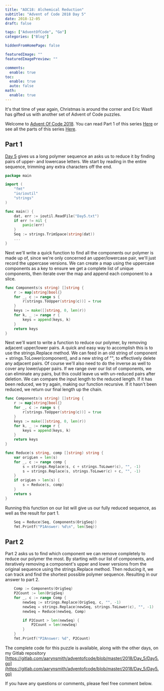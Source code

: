 ```yaml
---
title: "AOC18: Alchemical Reduction"
subtitle: "Advent of Code 2018 Day 5"
date: 2018-12-05
draft: false

tags: ["AdventOfCode", "Go"]
categories: ["Blog"]

hiddenFromHomePage: false

featuredImage: ""
featuredImagePreview: ""

comments:
  enable: true
toc:
  enable: true
  auto: false
math:
  enable: true
---
```


It's that time of year again, Christmas is around the corner and Eric Wastl has gifted us with another set of Advent of Code puzzles.
<!--more-->
Welcome to [Advent Of Code 2018](https://adventofcode.com/2018/). You can read Part 1 of this series [Here](/blog/advent-of-code-2018-day-1/) or see all the parts of this series [Here](/tags/adventofcode/).

## Part 1

[Day 5](https://adventofcode.com/2018/day/4) gives us a long polymer sequence an asks us to reduce it by finding pairs of upper- and lowercase letters. We start by reading in the entire sequence, trimming any extra characters off the end.

```go
package main

import (
    "fmt"
    "io/ioutil"
    "strings"
)

func main() {
    dat, err := ioutil.ReadFile("Day5.txt")
    if err != nil {
        panic(err)
    }
    Seq := strings.TrimSpace(string(dat))
    ...
}
```

Next we'll write a quick function to find all the components our polymer is made up of, since we're only concerned an upper/lowercase pair, we'll just record the uppercase versions. We can create a map using the uppercase components as a key to ensure we get a complete list of unique components, then iterate over the map and append each component to a slice.

```go
func Components(s string) []string {
    r := map[string]bool{}
    for _, c := range s {
        r[strings.ToUpper(string(c))] = true
    }
    keys := make([]string, 0, len(r))
    for k, _ := range r {
        keys = append(keys, k)
    }
    return keys
}
```

Next we'll want to write a function to reduce our polymer, by removing adjacent upper/lower pairs. A quick and easy way to accomplish this is to use the strings.Replace method. We can feed in an old string of component + strings.ToLower(component), and a new string of "", to effectively delete any adjacent pairs. Of course we'll also need to do the inverse as well to cover any lower/upper pairs. If we range over our list of components, we can eliminate any pairs, but this could leave us with un-reduced pairs after deletion. We can compare the input length to the reduced length. If it has been reduced, we try again, making our function recursive. If it hasn't been reduced, we return our final length up the chain.

```go
func Components(s string) []string {
    r := map[string]bool{}
    for _, c := range s {
        r[strings.ToUpper(string(c))] = true
    }
    keys := make([]string, 0, len(r))
    for k, _ := range r {
        keys = append(keys, k)
    }
    return keys
}
```

```go
func Reduce(s string, comp []string) string {
    var origLen = len(s)
    for _, c := range comp {
        s = strings.Replace(s, c + strings.ToLower(c), "", -1)
        s = strings.Replace(s, strings.ToLower(c) + c, "", -1)
    }
    if origLen > len(s) {
        s = Reduce(s, comp)
    }
    return s
}
```

Running this function on our list will give us our fully reduced sequence, as well as the result for part 1.

```go
    Seq = Reduce(Seq, Components(OrigSeq))
    fmt.Printf("P1Answer: %d\n", len(Seq))
```

## Part 2

Part 2 asks us to find which component we can remove completely to reduce our polymer the most. By starting with our list of components, and iteratively removing a component's upper and lower versions from the original sequence using the strings.Replace method. Then reducing it, we can track and find the shortest possible polymer sequence. Resulting in our answer to part 2.

```go
    Comp := Components(OrigSeq)
    P2Count := len(OrigSeq)
    for _, c := range Comp {
        newSeq := strings.Replace(OrigSeq, c, "", -1)
        newSeq = strings.Replace(newSeq, strings.ToLower(c), "", -1)
        newSeq = Reduce(newSeq, Comp)

        if P2Count > len(newSeq) {
            P2Count = len(newSeq)
        }
    }
    fmt.Printf("P2Answer: %d", P2Count)
```

The complete code for this puzzle is available, along with the other days, on my Gitlab repository [https://gitlab.com/aarynsmith/adventofcode/blob/master/2018/Day_5/Day5.go](https://gitlab.com/aarynsmith/adventofcode/blob/master/2018/Day_5/Day5.go)

If you have any questions or comments, please feel free comment below.
